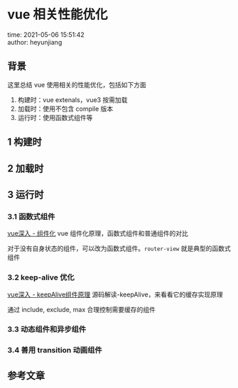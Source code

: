 # vue 相关性能优化

time: 2021-05-06 15:51:42  
author: heyunjiang

## 背景

这里总结 vue 使用相关的性能优化，包括如下方面  
1. 构建时：vue extenals，vue3 按需加载
2. 加载时：使用不包含 compile 版本
3. 运行时：使用函数式组件等

## 1 构建时

## 2 加载时

## 3 运行时

### 3.1 函数式组件

[vue深入 - 组件化](vue/vue高能/函数式组件.md) vue 组件化原理，函数式组件和普通组件的对比

对于没有自身状态的组件，可以改为函数式组件。`router-view` 就是典型的函数式组件

### 3.2 keep-alive 优化

[vue深入 - keepAlive组件原理](vue/vue源码解读/源码解读-keepAlive.md) 源码解读-keepAlive，来看看它的缓存实现原理

通过 include, exclude, max 合理控制需要缓存的组件

### 3.3 动态组件和异步组件

### 3.4 善用 transition 动画组件

## 参考文章
